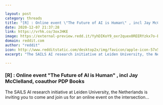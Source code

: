 ```yaml
---

layout: post
category: threads
title: "[R] : Online event \"The Future of AI is Human\" , incl Jay McClelland, coauthor PDP Books"
date: 2020-12-07 21:37:28
link: https://vrhk.co/3oxJHKE
image: https://external-preview.redd.it/YyhDIKoY9_oxr2quex0REERYzkx7o-B_j01yxsfvvKw.jpg?width=900&height=471.204188482&auto=webp&crop=900:471.204188482,smart&s=0e53cafc0a29ed7e04a56cf40168dde5b77156ec
domain: reddit.com
author: "reddit"
icon: http://www.redditstatic.com/desktop2x/img/favicon/apple-icon-57x57.png
excerpt: "The SAILS AI research initiative at Leiden University, the Netherlands is inviting you to come and join us for an online event on the intersection..."

---
```


### [R] : Online event "The Future of AI is Human" , incl Jay McClelland, coauthor PDP Books

The SAILS AI research initiative at Leiden University, the Netherlands is inviting you to come and join us for an online event on the intersection...